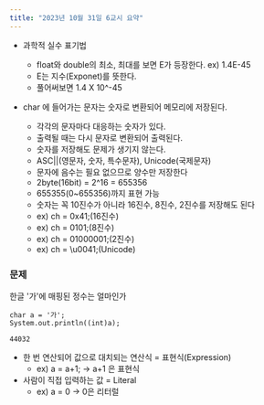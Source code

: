 ```yaml
---
title: "2023년 10월 31일 6교시 요약"
---
```


- 과학적 실수 표기법
  - float와 double의 최소, 최대를 보면 E가 등장한다. ex) 1.4E-45
  - E는 지수(Exponet)를 뜻한다.
  - 풀어써보면 1.4 X 10^-45

- char 에 들어가는 문자는 숫자로 변환되어 메모리에 저장된다.
  - 각각의 문자마다 대응하는 숫자가 있다.
  - 출력될 때는 다시 문자로 변환되어 출력된다.
  - 숫자를 저장해도 문제가 생기지 않는다.
  - ASC||(영문자, 숫자, 특수문자), Unicode(국제문자)
  - 문자에 음수는 필요 없으므로 양수만 저장한다
  - 2byte(16bit) = 2^16 = 655356 
  - 655355(0~655356)까지 표현 가능
  - 숫자는 꼭 10진수가 아니라 16진수, 8진수, 2진수를 저장해도 된다
  - ex) ch = 0x41;(16진수)
  - ex) ch = 0101;(8진수)
  - ex) ch = 01000001;(2진수)
  - ex) ch = \u0041;(Unicode)

### 문제
한글 '가'에 매핑된 정수는 얼마인가
```
char a = '가';
System.out.println((int)a);
```
```
44032
```

- 한 번 연산되어 값으로 대치되는 연산식 = 표현식(Expression)
  - ex) a = a+1; -> a+1 은 표현식
- 사람이 직접 입력하는 값 = Literal
  - ex) a = 0 -> 0은 리터럴